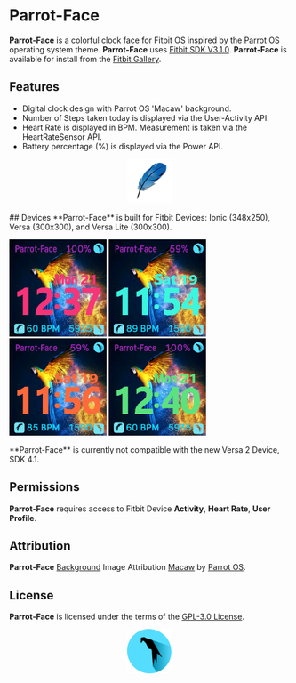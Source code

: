 # Parrot-Face
**Parrot-Face** is a colorful clock face for Fitbit OS inspired by the [Parrot OS](https://parrotlinux.org/) operating system theme.
**Parrot-Face** uses [Fitbit SDK V3.1.0](https://github.com/Fitbit). **Parrot-Face** is available for install from the [Fitbit Gallery](https://gallery.fitbit.com/details/224f6c76-9136-4a44-b0f1-d114acfd65ac).

## Features
- Digital clock design with Parrot OS 'Macaw' background.
- Number of Steps taken today is displayed via the User-Activity API.
- Heart Rate is displayed in BPM. Measurement is taken via the HeartRateSensor API.
- Battery percentage (%) is displayed via the Power API.

<p align="middle">
<img width="80" height="80" src=./resources/lightweight.png>
</p>
## Devices
**Parrot-Face** is built for Fitbit Devices: Ionic (348x250), Versa (300x300), and Versa Lite (300x300).
<p align="left">
  <img width="175" height="175" src=./screenshots/parrot-face-versa.png>
  <img width="175" height="175" src=./screenshots/parrot-face-versa-2.png>
  <img width="175" height="175" src=./screenshots/parrot-face-versa-3.png>
  <img width="175" height="175" src=./screenshots/parrot-face-versa-1.png>
</p>
**Parrot-Face** is currently not compatible with the new Versa 2 Device, SDK 4.1.

## Permissions
**Parrot-Face** requires access to Fitbit Device **Activity**, **Heart Rate**, **User Profile**.

## Attribution
**Parrot-Face** [Background](https://github.com/princessleia1/parrot-face/blob/master/resources/bg-348x250.png) Image Attribution [Macaw](https://github.com/ParrotSec/parrotsec.org/blob/master/img/macaw.jpg) by [Parrot OS](https://parrotlinux.org/).

## License
**Parrot-Face** is licensed under the terms of the [GPL-3.0 License](/LICENSE). 

<p align="middle">
<img width="80" height="80" src=./resources/battery.png>
</p>
